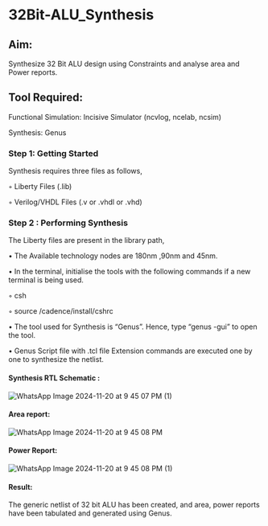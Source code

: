# 32Bit-ALU_Synthesis

## Aim:

Synthesize 32 Bit ALU design using Constraints and analyse area and Power reports.

## Tool Required:

Functional Simulation: Incisive Simulator (ncvlog, ncelab, ncsim)

Synthesis: Genus

### Step 1: Getting Started

Synthesis requires three files as follows,

◦ Liberty Files (.lib)

◦ Verilog/VHDL Files (.v or .vhdl or .vhd)

### Step 2 : Performing Synthesis

The Liberty files are present in the library path,

• The Available technology nodes are 180nm ,90nm and 45nm.

• In the terminal, initialise the tools with the following commands if a new terminal is being
used.

◦ csh

◦ source /cadence/install/cshrc

• The tool used for Synthesis is “Genus”. Hence, type “genus -gui” to open the tool.

• Genus Script file with .tcl file Extension commands are executed one by one to synthesize the netlist.

#### Synthesis RTL Schematic :
![WhatsApp Image 2024-11-20 at 9 45 07 PM (1)](https://github.com/user-attachments/assets/4c897176-cb57-42c6-9613-1d4e04cb0442)


#### Area report:
![WhatsApp Image 2024-11-20 at 9 45 08 PM](https://github.com/user-attachments/assets/620e9663-64ff-4035-9e4f-4b9f5b880449)

#### Power Report:
![WhatsApp Image 2024-11-20 at 9 45 08 PM (1)](https://github.com/user-attachments/assets/c88ae4c4-7789-40bc-bbe7-5ae3c8133fb5)


#### Result: 

The generic netlist of 32 bit ALU  has been created, and area, power reports have been tabulated and generated using Genus.
